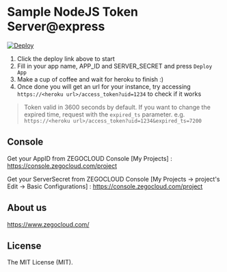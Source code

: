 # Sample NodeJS Token Server@express

[![Deploy](https://www.herokucdn.com/deploy/button.svg)](https://heroku.com/deploy?template=https://github.com/ZEGOCLOUD/dynamic_token_server_nodejs)

1. Click the deploy link above to start
2. Fill in your app name, APP_ID and SERVER_SECRET and press `Deploy App`
3. Make a cup of coffee and wait for heroku to finish :)
4. Once done you will get an url for your instance, try accessing `https://<heroku url>/access_token?uid=1234` to check if it works
> Token valid in 3600 seconds by default. If you want to change the expired time, request with the `expired_ts` parameter. e.g. `https://<heroku url>/access_token?uid=1234&expired_ts=7200`


## Console

Get your AppID from ZEGOCLOUD Console [My Projects] : https://console.zegocloud.com/project

Get your ServerSecret from ZEGOCLOUD Console [My Projects -> project's Edit -> Basic Configurations] : https://console.zegocloud.com/project

## About us

https://www.zegocloud.com/

## License
The MIT License (MIT).
